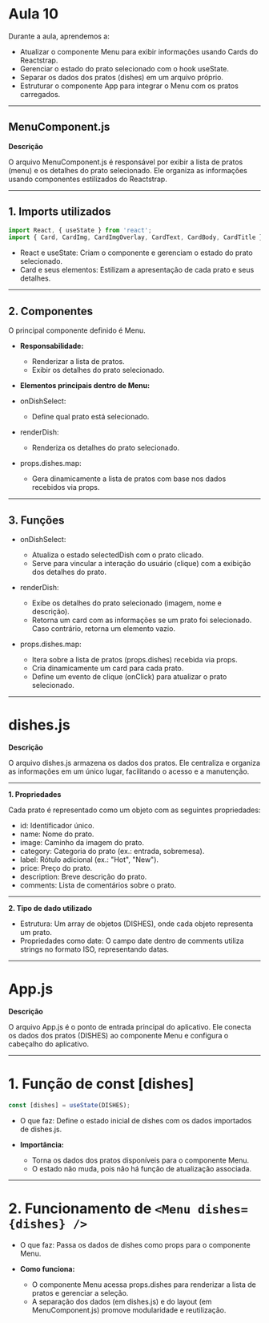 # Aula 10

Durante a aula, aprendemos a:

 - Atualizar o componente Menu para exibir informações usando Cards do Reactstrap.
 - Gerenciar o estado do prato selecionado com o hook useState.
 - Separar os dados dos pratos (dishes) em um arquivo próprio.
 - Estruturar o componente App para integrar o Menu com os pratos carregados.

---
## MenuComponent.js

**Descrição**

O arquivo MenuComponent.js é responsável por exibir a lista de pratos (menu) e os detalhes do prato selecionado. Ele organiza as informações usando componentes estilizados do Reactstrap.

---

## 1. Imports utilizados

```javascript
import React, { useState } from 'react';
import { Card, CardImg, CardImgOverlay, CardText, CardBody, CardTitle } from 'reactstrap';
```
 - React e useState: Criam o componente e gerenciam o estado do prato selecionado.
 - Card e seus elementos: Estilizam a apresentação de cada prato e seus detalhes.

 ---

## 2. Componentes
O principal componente definido é Menu.

 - **Responsabilidade:**

    - Renderizar a lista de pratos.
    - Exibir os detalhes do prato selecionado.

 - **Elementos principais dentro de Menu:**

 - onDishSelect: 
    - Define qual prato está selecionado.
 - renderDish: 
    - Renderiza os detalhes do prato selecionado.
 - props.dishes.map: 
    - Gera dinamicamente a lista de pratos com base nos dados recebidos via props.
---
## 3. Funções

 - onDishSelect:

    - Atualiza o estado selectedDish com o prato clicado.
    - Serve para vincular a interação do usuário (clique) com a exibição dos detalhes do prato.

 - renderDish:

    - Exibe os detalhes do prato selecionado (imagem, nome e descrição).
    - Retorna um card com as informações se um prato foi selecionado.  Caso contrário, retorna um elemento vazio.

 - props.dishes.map:

    - Itera sobre a lista de pratos (props.dishes) recebida via props.
    - Cria dinamicamente um card para cada prato.
    - Define um evento de clique (onClick) para atualizar o prato selecionado.

---

# dishes.js

**Descrição**

O arquivo dishes.js armazena os dados dos pratos. Ele centraliza e organiza as informações em um único lugar, facilitando o acesso e a manutenção.

---
**1. Propriedades**

Cada prato é representado como um objeto com as seguintes propriedades:

 - id: Identificador único.
 - name: Nome do prato.
 - image: Caminho da imagem do prato.
 - category: Categoria do prato (ex.: entrada, sobremesa).
 - label: Rótulo adicional (ex.: "Hot", "New").
 - price: Preço do prato.
 - description: Breve descrição do prato.
 - comments: Lista de comentários sobre o prato.

---

**2. Tipo de dado utilizado**

 - Estrutura: Um array de objetos (DISHES), onde cada objeto representa um prato.
 - Propriedades como date: O campo date dentro de comments utiliza strings no formato ISO, representando datas.

--- 

# App.js

**Descrição**

O arquivo App.js é o ponto de entrada principal do aplicativo. Ele conecta os dados dos pratos (DISHES) ao componente Menu e configura o cabeçalho do aplicativo.

---

# 1. Função de const [dishes]

```javascript
const [dishes] = useState(DISHES);
```

 - O que faz: Define o estado inicial de dishes com os dados importados de dishes.js.

 - **Importância:**

    - Torna os dados dos pratos disponíveis para o componente Menu.
    - O estado não muda, pois não há função de atualização associada.

---

# 2. Funcionamento de ```<Menu dishes={dishes} />```

 - O que faz: Passa os dados de dishes como props para o componente Menu.

 - **Como funciona:**

     - O componente Menu acessa props.dishes para renderizar a lista de pratos e gerenciar a seleção.
     - A separação dos dados (em dishes.js) e do layout (em MenuComponent.js) promove modularidade e reutilização.
